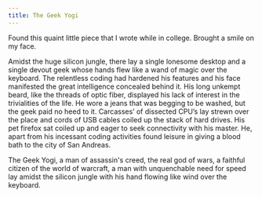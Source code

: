 ```yaml
---
title: The Geek Yogi
---
```


Found this quaint little piece that I wrote while in college.
Brought a smile on my face.

<!--more-->

Amidst the huge silicon jungle, there lay a single lonesome desktop and a single
devout geek whose hands flew like a wand of magic over the keyboard.
The relentless coding had hardened his features and his face manifested the
great intelligence concealed behind it. His long unkempt beard, like the threads
of optic fiber, displayed his lack of interest in the trivialities of the life.
He wore a jeans that was begging to be washed, but the geek paid no heed to it.
Carcasses’ of dissected CPU’s lay strewn over the place and cords of USB cables
coiled up the stack of hard drives. His pet firefox sat coiled up and eager to seek
connectivity with his master. He, apart from his incessant coding activities
found leisure in giving a blood bath to the city of San Andreas.

The Geek Yogi, a man of assassin's creed, the real god of wars, a faithful
citizen of the world of warcraft, a man with unquenchable need for speed lay
amidst the silicon jungle with his hand flowing like wind over the keyboard.